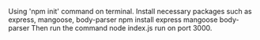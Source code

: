 Using 'npm init' command on terminal.
Install necessary packages such as express, mangoose, body-parser
npm install express mangoose body-parser
Then run the command node index.js
run on port 3000.

